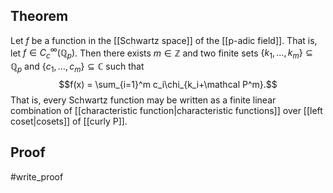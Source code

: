 ## Theorem
Let $f$ be a function in the [[Schwartz space]] of the [[p-adic field]]. That is, let $f\in C_c^\infty(\mathbb Q_p)$. Then there exists $m\in\mathbb Z$ and two finite sets $\{k_1,\dots,k_m\}\subseteq \mathbb Q_p$ and $\{c_1,\dots,c_m\}\subseteq \mathbb C$ such that $$f(x) = \sum_{i=1}^m c_i\chi_{k_i+\mathcal P^m}.$$ That is, every Schwartz function may be written as a finite linear combination of [[characteristic function|characteristic functions]] over [[left coset|cosets]] of [[curly P]].
## Proof
#write_proof 